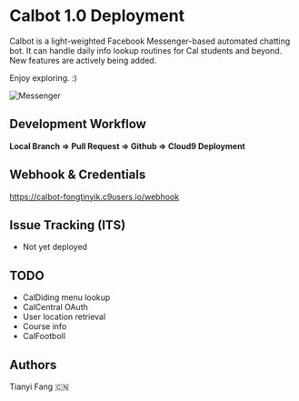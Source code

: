 # Calbot 1.0 Deployment
Calbot is a light-weighted Facebook Messenger-based automated chatting bot. It can handle daily info lookup routines for Cal students and beyond. New features are actively being added.

Enjoy exploring. :)

![Messenger](https://pmcvariety.files.wordpress.com/2015/08/facebook-messenger-logo.jpg)


## Development Workflow
**Local Branch => Pull Request => Github => Cloud9 Deployment**


## Webhook & Credentials
https://calbot-fongtinyik.c9users.io/webhook


## Issue Tracking (ITS)
* Not yet deployed


## TODO
* CalDiding menu lookup
* CalCentral OAuth
* User location retrieval
* Course info
* CalFootboll


## Authors
Tianyi Fang 🇨🇳



